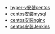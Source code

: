 - [hyper-v安装centos](CentOS/index/hyperV.md)
- [centos安装mysql](CentOS/index/mysql.md)
- [centos安装nginx](CentOS/index/nginx.md)
- [centos安装Jenkins](CentOS/index/Jenkins.md) 